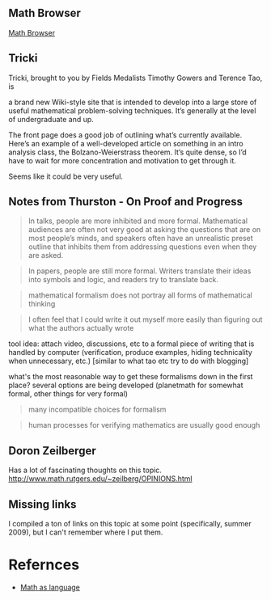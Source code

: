 ## Math Browser

[Math Browser]()

## Tricki

Tricki, brought to you by Fields Medalists Timothy Gowers and Terence Tao, is

a brand new Wiki-style site that is intended to develop into a large store of useful mathematical problem-solving techniques.
It’s generally at the level of undergraduate and up.

The front page does a good job of outlining what’s currently available. Here’s an example of a well-developed article on something in an intro analysis class, the Bolzano-Weierstrass theorem. It’s quite dense, so I’d have to wait for more concentration and motivation to get through it.

Seems like it could be very useful.

## Notes from Thurston - On Proof and Progress

> In talks, people are more inhibited and more formal. Mathematical audiences are often not very good at asking the questions that are on most people’s minds, and speakers often have an unrealistic preset outline that inhibits them from addressing questions even when they are asked. 

> In papers, people are still more formal. Writers translate their ideas into symbols and logic, and readers try to translate back.

> mathematical formalism does not portray all forms of mathematical thinking

> I often feel that I could write it out myself more easily than figuring out what the authors actually wrote

tool idea: attach video, discussions, etc to a formal piece of writing that is handled by computer (verification, produce examples, hiding technicality when unnecessary, etc.) [similar to what tao etc try to do with blogging]

what's the most reasonable way to get these formalisms down in the first place? several options are being developed (planetmath for somewhat formal, other things for very formal)

> many incompatible choices for formalism

> human processes for verifying mathematics are usually good enough

## Doron Zeilberger

Has a lot of fascinating thoughts on this topic. http://www.math.rutgers.edu/~zeilberg/OPINIONS.html

## Missing links

I compiled a ton of links on this topic at some point (specifically, summer 2009), but I can't remember where I put them. 

# Refernces

* [Math as language](http://mathgradblog.williams.edu/why-am-i-so-confused/)

